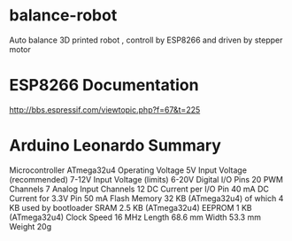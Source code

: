 # balance-robot
Auto balance 3D printed robot , controll by ESP8266 and driven by stepper motor



# ESP8266 Documentation
http://bbs.espressif.com/viewtopic.php?f=67&t=225

# Arduino Leonardo Summary
Microcontroller	ATmega32u4
Operating Voltage	5V
Input Voltage (recommended)	7-12V
Input Voltage (limits)	6-20V
Digital I/O Pins	20
PWM Channels	7
Analog Input Channels	12
DC Current per I/O Pin	40 mA
DC Current for 3.3V Pin	50 mA
Flash Memory	32 KB (ATmega32u4) of which 4 KB used by bootloader
SRAM	2.5 KB (ATmega32u4)
EEPROM	1 KB (ATmega32u4)
Clock Speed	16 MHz
Length	68.6 mm
Width	53.3 mm
Weight	20g